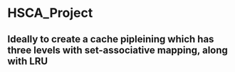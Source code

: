 # HSCA_Project

## Ideally to create a cache pipleining which has three levels with set-associative mapping, along with LRU
